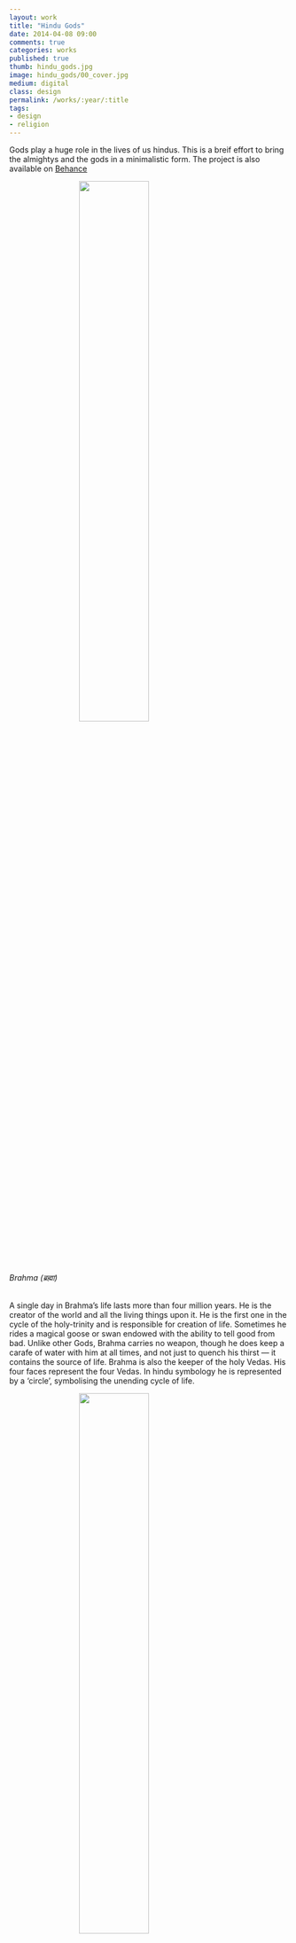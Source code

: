 ```yaml
---
layout: work
title: "Hindu Gods"
date: 2014-04-08 09:00
comments: true
categories: works
published: true
thumb: hindu_gods.jpg
image: hindu_gods/00_cover.jpg
medium: digital
class: design
permalink: /works/:year/:title
tags:
- design
- religion
---
```


<p>Gods play a huge role in the lives of us hindus. This is a breif effort to bring the almightys and the gods in a minimalistic form. The project is also available on <a href="https://www.behance.net/gallery/15940579/Hindu-Gods" target="_blank">Behance</a></p>

<p><img src="/images/works/hindu_gods/01_brahma.jpg" style="display: block;margin-left: auto;margin-right: auto;width: 50%;"/></p>
<p>
	<h6>Brahma (ब्रह्मा)</h6>
	A single day in Brahma’s life lasts more than four million years. He is the creator of the world and all the living things upon it. He is the first one in the cycle of the holy-trinity and is responsible for creation of life. Sometimes he rides a magical goose or swan endowed with the ability to tell good from bad. Unlike other Gods, Brahma carries no weapon, though he does keep a carafe of water with him at all times, and not just to quench his thirst — it contains the source of life. Brahma is also the keeper of the holy Vedas. His four faces represent the four Vedas. In hindu symbology he is represented by a ‘circle’, symbolising the unending cycle of life.
</p>

<p><img src="/images/works/hindu_gods/02_vishnu.jpg" style="display: block;margin-left: auto;margin-right: auto;width: 50%;"/></p>
<p>
	<h6>Vishnu (विष्णु)</h6>
	It is said that opposite forces are always battling for the control of the world. Vishnu’s role in the cycle of the holy-trinity is that of the invincible protector. As the legend goes, when the world did not exist, he was in an dreamless slumber on a serpent bed which was on the ocean of milk. As soon as he opened his eyes he realised himself and the world around him, and henceforth creation begun. He has four hands holding the Shankha (Conch Shell), Chakra (Discus), Gada (Mace) & Padma (Lotus). His mount is an half-eagle half-human creature named Garuda, who is an fear to the snakes.
</p>

<p><img src="/images/works/hindu_gods/03_mahesh.jpg" style="display: block;margin-left: auto;margin-right: auto;width: 50%;"/></p>
<p>
	<h6>Maheshwar (महेश्वर)</h6>
	Maheshwar or Shiva is one of the oldest gods in India and plays many roles. He is a devout meditator and yogi, a cosmic dancer setting the rhythms of the universe & a benevolent protector and a husband.He is the third and the last one in the cycle of holy-trinity. He has the role of a destructor. When Dharma & Adharma are imbalanced in this world he destructs the world and the cycle of creation begins again. He is generally seen smoking weed in the premises of any cemetery, though his original abode is at Mount Kailash, where he rests along with his family. He is seen carrying a trident at all times along with a Damaru (Small Drum).
</p>

<p><img src="/images/works/hindu_gods/04_krishna.jpg" style="display: block;margin-left: auto;margin-right: auto;width: 50%;"/></p>
<p>
	<h6>Krishna (कृष्ण)</h6>
	The eighth incarnation of Vishnu is Krishna. His name means both “the dark one” and “all-attractive one”. He is considered to be one of the most important and widely worshipped gods in India. He took birth in a jail cell to kill the unjust king Kansa, who was also his maternal uncle. But due to circumstances he had to transferred to a cowherd’s home. He grew up as a cowherd herding cows with the melodious tune of his flute, and hence is called Go-pal (Cow-herd). In his childhood he along with his friends would steal butter. These acts gave him the name of Makhan-chor (Butter-thief). As Krishna grew older, he started stealing the hearts of women as well. But the woman most important to him was Radha. The love between Radha and Krishna developed the bhakti-yuga, which came to be known as the ‘hare krishna’ movement.
</p>

<p><img src="/images/works/hindu_gods/05_hanuman.jpg" style="display: block;margin-left: auto;margin-right: auto;width: 50%;"/></p>
<p>
	<h6>Hanuman (हनुमान)</h6>
	Hanuman is the eleventh and the most popular of the lesser known incarnations of Lord Shiva (Maheshwar). He has the head of a monkey and an muscular human body. He is the son of Vayu (Wind god) and often referred to as Pavan-putra (Wind’s-son). He is considered the most devout disciple of Lord Ram, and remains always by his side. When he was sent to bring the elixir-herbs from a mountain to save Laxman’s life on the battlefield, unable to identify the herbs, he brought back the whole mountain. After Ravana kidnapped Sita, he was sent as Ram’s envoy, and was given a ring by Ram to convince Sita that he was truly Ram’s messenger. With a formidable leap he crossed the seas and reached Lanka, where Sita was being held captive. In addition to being strong, clever & witty, he was also a loyal friend. When was the last time someone brought you a mountain?
</p>

<p><img src="/images/works/hindu_gods/06_indra.jpg" style="display: block;margin-left: auto;margin-right: auto;width: 50%;"/></p>
<p>
	<h6>Indra (इंद्र)</h6>
	Indra, also known as Śakra in the Vedas, is the god of war and storms. In ancient times Indra reigned supreme because he controlled the great celestial weapon — the vajra (thunder). Armed with his power drink, soma, and the mighty vajra, Indra would ride into battles on the great white elephant, Airavata, whose mighty steps shook the ground and echoed like thunder. Indra’s most powerful exploit was a dragon named Vritra, who drank all the world’s water. He defeated the dragon and brought back water in the draught stricken land. Indra became a hero and was crowned the king go all gods residing at swarga. But over the time he lost his importance, and was given a minor role of a weather god over the time.
</p>

<p><img src="/images/works/hindu_gods/07_yama.jpg" style="display: block;margin-left: auto;margin-right: auto;width: 50%;"/></p>
<p>
	<h6>Yamraj (यमराज)</h6>
	Yamraj is the god of judgement and death. Knowing everyones deeds, he imparts justice according to their history and then escorts their soul to their final justice in hell or heaven. When a person dies, the yamduts (Yamraj’s sentries) escort the dead persons soul over the river vaitarini to Yamraj’s court where the final judgement is made. He also has a book-keeper named Chitragupta who keeps track of a person deeds. Yamraj holds a mace with spikes which symbolises the weapon of punishment. In some legends it is said that Yamraj didn't begin as a god, he earned the title by being the first human to die and thus the first one to learn about the past of the dead. In others he along with dharma is stated as a form of Vishnu. Due to the grief of his twin sister Yami, the gods created night as a symbol of the passage of time, to bring an end to Yami’s grief.
</p>